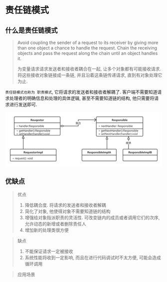 # 责任链模式

## 什么是责任链模式

> Avoid  coupling  the  sender  of  a  request  to  its  receiver  by  giving   more  than  one  object  a chance  to handle  the  request.  Chain the  receiving  objects  and pass the  request  along the  chain  until an  object  handles it.
>
> 为变量请求请求发送者和接收者耦合在一起,  让多个对象都有可能接收请求.   将这些接收对象链接成一条链, 并且沿着这条链传递请求,  直到有对象处理它为止.

`责任链模式也称为 职责模式`, 它将请求的发送者和接收者解耦了.  客户端不需要知道请求处理者的明确信息和处理的具体逻辑,  甚至不需要知道链的结构, 他只需要将请求进行发送即可.

![](./image/designpattern/ResponsibiltyChain.png)





## 优缺点

> 优点
>
> 1. 降低耦合度. 将请求的发送者和接收者解耦
> 2. 简化了对象, 他使得对象不需要知道链的结构
> 3. 增强给对象指派职责的灵活性.  可改变链内的成员或者调用它们的次序, 允许动态的新增或者删除责任人
> 4. 增加新的处理类很方便

> 缺点
>
> 1. 不能保证请求一定被接收
> 2. 系统性能将收到一定影响, 而且在进行代码调试时不太方便, 可能会造成循环调用

> 应用场景